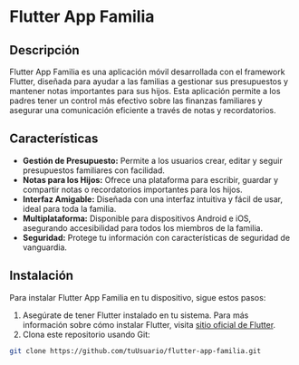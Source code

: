 # Flutter App Familia

## Descripción

Flutter App Familia es una aplicación móvil desarrollada con el framework Flutter, diseñada para ayudar a las familias a gestionar sus presupuestos y mantener notas importantes para sus hijos. Esta aplicación permite a los padres tener un control más efectivo sobre las finanzas familiares y asegurar una comunicación eficiente a través de notas y recordatorios.

## Características

- **Gestión de Presupuesto:** Permite a los usuarios crear, editar y seguir presupuestos familiares con facilidad.
- **Notas para los Hijos:** Ofrece una plataforma para escribir, guardar y compartir notas o recordatorios importantes para los hijos.
- **Interfaz Amigable:** Diseñada con una interfaz intuitiva y fácil de usar, ideal para toda la familia.
- **Multiplataforma:** Disponible para dispositivos Android e iOS, asegurando accesibilidad para todos los miembros de la familia.
- **Seguridad:** Protege tu información con características de seguridad de vanguardia.

## Instalación

Para instalar Flutter App Familia en tu dispositivo, sigue estos pasos:

1. Asegúrate de tener Flutter instalado en tu sistema. Para más información sobre cómo instalar Flutter, visita [sitio oficial de Flutter](https://flutter.dev/docs/get-started/install).
2. Clona este repositorio usando Git:

```bash
git clone https://github.com/tuUsuario/flutter-app-familia.git

